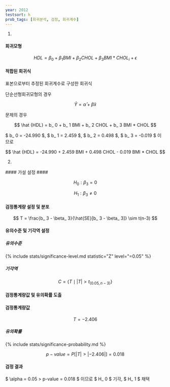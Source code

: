 ```yaml
---
year: 2012
testsort: h
prob_tags: [회귀분석, 검정, 회귀계수]
---
```

1)

<div>

#### 회귀모형 ####

$$ HDL = \beta_ 0 + \beta_ 1 BMI + \beta_ 2 CHOL + \beta_ 3 BMI * CHOL_ i + \epsilon $$

#### 적합된 회귀식 ####

표본으로부터 추정된 회귀계수로 구성한 회귀식

단순선형회귀모형의 경우

$$ \hat Y = \hat \alpha + \hat \beta x $$

문제의 경우

$$ \hat {HDL} = b_ 0 + b_ 1 BMI + b_ 2 CHOL + b_ 3 BMI * CHOL $$

$ b_ 0 = -24.990 $, $ b_ 1 = 2.459 $, $ b_ 2 = 0.498 $, $ b_ 3 = -0.019 $ 이므로

$$ \hat {HDL} = -24.990 + 2.459 BMI + 0.498 CHOL - 0.019 BMI * CHOL $$

</div>

2)

<div>
#### 가설 설정 ####

$$ H_ 0 : \beta_ 3 = 0 $$

$$ H_ 1 : \beta_ 3 \neq 0 $$

#### 검정통계량 설정 및 분포 ####

$$ T = \frac{b_ 3 - \beta_ 3}{\hat{SE}[b_ 3 - \beta_ 3]} \sim t(n-3) $$

#### 유의수준 및 기각역 설정 ####

##### 유의수준 #####

{% include stats/significance-level.md statistic="Z" level="=0.05" %}

##### 기각역 #####

$$ C = \{ T \mid |
T
| > t_ {(0.05, n-3)} \} $$

#### 검정통계량값 및 유의확률 도출 ####

#### 검정통계량값 #####

$$ T = -2.406 $$

##### 유의확률 #####

{% include stats/significance-probability.md %}

$$ p-value = P[ |T
| > |
-2.406
| ] = 0.018 $$

#### 검정 결과 ####

$ \alpha = 0.05 > p-value = 0.018 $ 이므로 $ H_ 0 $ 기각, $ H_ 1 $ 채택

</div>
